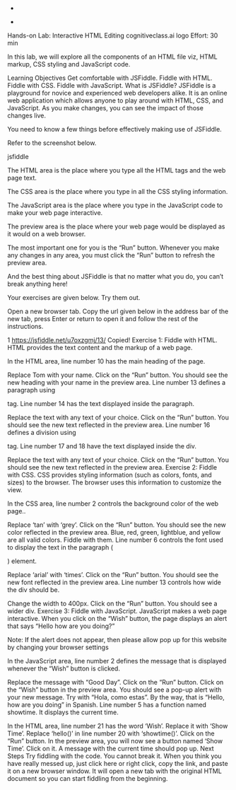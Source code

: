 +
-
Hands-on Lab: Interactive HTML Editing
cognitiveclass.ai logo
Effort: 30 min

In this lab, we will explore all the components of an HTML file viz, HTML markup, CSS styling and JavaScript code.

Learning Objectives
Get comfortable with JSFiddle.
Fiddle with HTML.
Fiddle with CSS.
Fiddle with JavaScript.
What is JSFiddle?
JSFiddle is a playground for novice and experienced web developers alike. It is an online web application which allows anyone to play around with HTML, CSS, and JavaScript. As you make changes, you can see the impact of those changes live.

You need to know a few things before effectively making use of JSFiddle.

Refer to the screenshot below.

jsfiddle


The HTML area is the place where you type all the HTML tags and the web page text.

The CSS area is the place where you type in all the CSS styling information.

The JavaScript area is the place where you type in the JavaScript code to make your web page interactive.

The preview area is the place where your web page would be displayed as it would on a web browser.

The most important one for you is the “Run” button. Whenever you make any changes in any area, you must click the “Run” button to refresh the preview area.

And the best thing about JSFiddle is that no matter what you do, you can’t break anything here!

Your exercises are given below. Try them out.

Open a new browser tab. Copy the url given below in the address bar of the new tab, press Enter or return to open it and follow the rest of the instructions.

1
https://jsfiddle.net/u7oxzgmj/13/
Copied!
Exercise 1: Fiddle with HTML.
HTML provides the text content and the markup of a web page.

In the HTML area, line number 10 has the main heading of the page.

Replace Tom with your name.
Click on the “Run” button.
You should see the new heading with your name in the preview area.
Line number 13 defines a paragraph using <p> tag. Line number 14 has the text displayed inside the paragraph.

Replace the text with any text of your choice.
Click on the “Run” button.
You should see the new text reflected in the preview area.
Line number 16 defines a division using <div> tag. Line number 17 and 18 have the text displayed inside the div.

Replace the text with any text of your choice.
Click on the “Run” button.
You should see the new text reflected in the preview area.
Exercise 2: Fiddle with CSS.
CSS provides styling information (such as colors, fonts, and sizes) to the browser. The browser uses this information to customize the view.

In the CSS area, line number 2 controls the background color of the web page..

Replace ‘tan’ with ‘grey’.
Click on the “Run” button.
You should see the new color reflected in the preview area.
Blue, red, green, lightblue, and yellow are all valid colors. Fiddle with them.
Line number 6 controls the font used to display the text in the paragraph (<p>) element.

Replace ‘arial’ with ‘times’.
Click on the “Run” button.
You should see the new font reflected in the preview area.
Line number 13 controls how wide the div should be.

Change the width to 400px.
Click on the “Run” button.
You should see a wider div.
Exercise 3: Fiddle with JavaScript.
JavaScript makes a web page interactive. When you click on the “Wish” button, the page displays an alert that says “Hello how are you doing?”

Note: If the alert does not appear, then please allow pop up for this website by changing your browser settings

In the JavaScript area, line number 2 defines the message that is displayed whenever the “Wish” button is clicked.

Replace the message with “Good Day”.
Click on the “Run” button.
Click on the “Wish” button in the preview area.
You should see a pop-up alert with your new message.
Try with “Hola, como estas”. By the way, that is “Hello, how are you doing” in Spanish.
Line number 5 has a function named showtime. It displays the current time.

In the HTML area, line number 21 has the word ‘Wish’. Replace it with ‘Show Time’.
Replace ‘hello()’ in line number 20 with ‘showtime()’.
Click on the “Run” button.
In the preview area, you will now see a button named ‘Show Time’.
Click on it. A message with the current time should pop up.
Next Steps
Try fiddling with the code. You cannot break it. When you think you have really messed up, just click here or right click, copy the link, and paste it on a new browser window. It will open a new tab with the original HTML document so you can start fiddling from the beginning.

